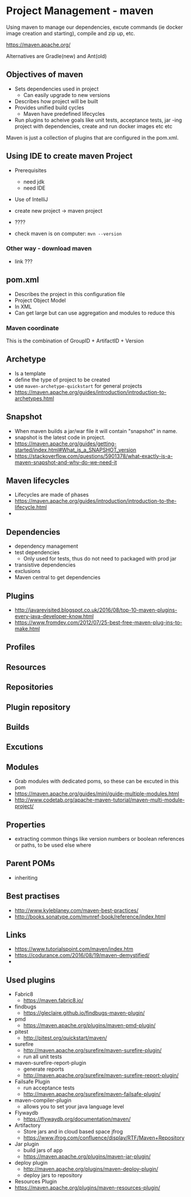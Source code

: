# Project Management - maven

Using maven to manage our dependencies, excute commands (ie docker image creation and starting), compile and zip up, etc.

https://maven.apache.org/

Alternatives are Gradle(new) and Ant(old)

## Objectives of maven

- Sets dependencies used in project
  - Can easily upgrade to new versions
- Describes how project will be built
- Provides unified build cycles
  - Maven have predefined lifecycles
- Run plugins to acheive goals like unit tests, acceptance tests, jar -ing project with dependencies, create and run docker images etc etc

Maven is just a collection of plugins that are configured in the pom.xml.

## Using IDE to create maven Project

- Prerequisites
  - need jdk
  - need IDE
- Use of IntelliJ
- create new project -> maven project
- ????

- check maven is on computer: ```mvn --version```

### Other way - download maven

- link ???

## pom.xml

- Describes the project in this configuration file
- Project Object Model
- In XML
- Can get large but can use aggregation and modules to reduce this

### Maven coordinate

This is the combination of GroupID + ArtifactID + Version

## Archetype

- Is a template
- define the type of project to be created
- use ```maven-archetype-quickstart``` for general projects
-  https://maven.apache.org/guides/introduction/introduction-to-archetypes.html

## Snapshot

- When maven builds a jar/war file it will contain "snapshot" in name.
- snapshot is the latest code in project.
- https://maven.apache.org/guides/getting-started/index.html#What_is_a_SNAPSHOT_version
- https://stackoverflow.com/questions/5901378/what-exactly-is-a-maven-snapshot-and-why-do-we-need-it

## Maven lifecycles

- Lifecycles are made of phases
-  https://maven.apache.org/guides/introduction/introduction-to-the-lifecycle.html
-

## Dependencies

* dependency management
* test dependencies
  * Only used for tests, thus do not need to packaged with prod jar
* transistive dependencies
* exclusions
* Maven central to get dependencies

## Plugins

* http://javarevisited.blogspot.co.uk/2016/08/top-10-maven-plugins-every-java-developer-know.html
* https://www.fromdev.com/2012/07/25-best-free-maven-plug-ins-to-make.html

## Profiles

## Resources

## Repositories

## Plugin repository

## Builds

## Excutions

## Modules
* Grab modules with dedicated poms, so these can be excuted in this pom
* https://maven.apache.org/guides/mini/guide-multiple-modules.html
* http://www.codetab.org/apache-maven-tutorial/maven-multi-module-project/


## Properties

*  extracting common things like version numbers or boolean references or paths, to be used else where


## Parent POMs

* inheriting

## Best practises

- http://www.kyleblaney.com/maven-best-practices/
- http://books.sonatype.com/mvnref-book/reference/index.html


## Links

- https://www.tutorialspoint.com/maven/index.htm
- https://codurance.com/2016/08/19/maven-demystified/
-

## Used plugins

- Fabric8
  - https://maven.fabric8.io/
- findbugs
  - https://gleclaire.github.io/findbugs-maven-plugin/
- pmd
  - https://maven.apache.org/plugins/maven-pmd-plugin/
- pitest
  - http://pitest.org/quickstart/maven/
- surefire
  - http://maven.apache.org/surefire/maven-surefire-plugin/
  - run all unit tests
- maven-surefire-report-plugin
  - generate reports
  - http://maven.apache.org/surefire/maven-surefire-report-plugin/
- Failsafe Plugin
  - run acceptance tests
  - http://maven.apache.org/surefire/maven-failsafe-plugin/
- maven-compiler-plugin
  - allows you to set your java language level
- Flywaydb
  - https://flywaydb.org/documentation/maven/
- Artifactory
  - Store jars and in cloud based space jfrog
  - https://www.jfrog.com/confluence/display/RTF/Maven+Repository
- Jar plugin
  - build jars of app
  - https://maven.apache.org/plugins/maven-jar-plugin/
- deploy plugin
  - http://maven.apache.org/plugins/maven-deploy-plugin/
  - deploy jars to repository
-  Resources Plugin
  - https://maven.apache.org/plugins/maven-resources-plugin/
